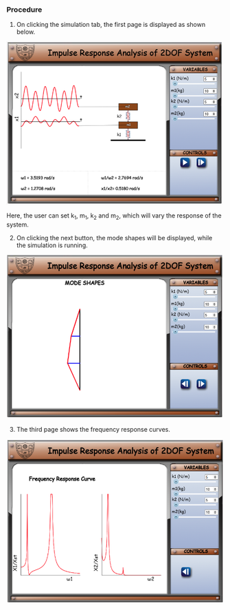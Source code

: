 ### Procedure

1. On clicking the simulation tab, the first page is displayed as shown below.

<center>

![Alt text](images/1.png)

</center>

Here, the user can set k<sub>1</sub>, m<sub>1</sub>, k<sub>2</sub> and m<sub>2</sub>, which will vary the response of the system.

2. On clicking the next button, the mode shapes will be displayed, while the simulation is running.

<center>

![Alt text](images/2.png)

</center>

3. The third page shows the frequency response curves.

<center>

![Alt text](images/3.png)

</center>
